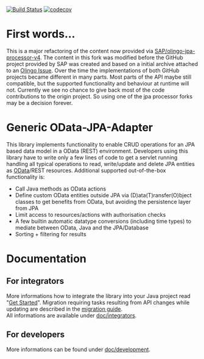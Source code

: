 [![Build Status](https://travis-ci.com/exxcellent/olingo-jpa-processor-v4.svg?branch=eXXcellent_adaptions)](https://travis-ci.com/exxcellent/olingo-jpa-processor-v4)
[![codecov](https://codecov.io/gh/exxcellent/olingo-jpa-processor-v4/branch/eXXcellent_adaptions/graph/badge.svg)](https://codecov.io/gh/exxcellent/olingo-jpa-processor-v4)

# First words...
This is a major refactoring of the content now provided via [SAP/olingo-jpa-processor-v4](https://github.com/SAP/olingo-jpa-processor-v4). The content in this fork was modified before the GitHub project provided by SAP was created and based on a initial archive attached to an [Olingo Issue](https://issues.apache.org/jira/browse/OLINGO-1010). Over the time the implementations of both GitHub projects became different in many parts. Most parts of the API maybe still compatible, but the supported functionality and behaviour at runtime will not.
Currently we see no chance to give back most of the code contributions to the origin project. So using one of the jpa processor forks may be a decision forever.

# Generic OData-JPA-Adapter
This library implements functionality to enable CRUD operations for an JPA based data model in a OData (REST) environment.
Developers using this library have to write only a few lines of code to get a servlet running handling all typical operations to read, write/update and delete JPA entities as [OData](http://www.odata.org/)/REST resources. Additional supported out-of-the-box functionality is:
* Call Java methods as OData actions
* Define custom OData entities outside JPA via (D)ata(T)ransfer(O)bject classes to get benefits from OData, but avoiding the persistence layer from JPA 
* Limit access to resources/actions with authorisation checks
* A few builtin automatic datatype conversions (including time types) to mediate between OData, Java and the JPA/Database
* Sorting + filtering for results

# Documentation
## For integrators
More informations how to integrate the library into your Java project read "[Get Started](doc/integrators/GetStarted.md)". Migration requiring tasks resulting from API changes while updating are described in the [migration guide](doc/integrators/MigrationGuide.md).  
All informations are available under [doc/integrators](doc/integrators/TableOfContent.md).

## For developers
More informations can be found under [doc/development](doc/development/TableOfContent.md).
